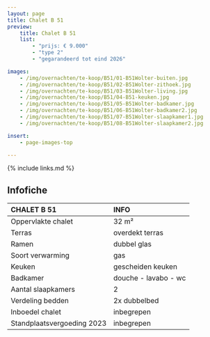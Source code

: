 ```yaml
---
layout: page
title: Chalet B 51
preview:
    title: Chalet B 51
    list:
        - "prijs: € 9.000"
        - "type 2"
        - "gegarandeerd tot eind 2026"

images:
    - /img/overnachten/te-koop/B51/01-B51Wolter-buiten.jpg
    - /img/overnachten/te-koop/B51/02-B51Wolter-zithoek.jpg
    - /img/overnachten/te-koop/B51/03-B51Wolter-living.jpg
    - /img/overnachten/te-koop/B51/04-B51-keuken.jpg
    - /img/overnachten/te-koop/B51/05-B51Wolter-badkamer.jpg
    - /img/overnachten/te-koop/B51/06-B51Wolter-badkamer2.jpg
    - /img/overnachten/te-koop/B51/07-B51Wolter-slaapkamer1.jpg
    - /img/overnachten/te-koop/B51/08-B51Wolter-slaapkamer2.jpg

insert:
    - page-images-top

---
```


{% include links.md %}



## Infofiche

CHALET B 51                 | INFO        |
:---------------------------|:------------|
Oppervlakte chalet          |32 m²
Terras                      |overdekt terras
Ramen                       |dubbel glas
Soort verwarming            |gas
Keuken                      |gescheiden keuken
Badkamer                    |douche - lavabo - wc
Aantal slaapkamers          |2
Verdeling bedden            |2x dubbelbed
Inboedel chalet             |inbegrepen
Standplaatsvergoeding 2023  |inbegrepen
